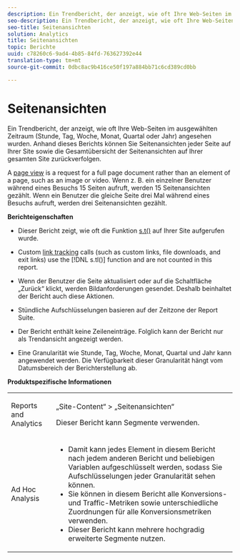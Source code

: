```yaml
---
description: Ein Trendbericht, der anzeigt, wie oft Ihre Web-Seiten im ausgewählten Zeitraum (Stunde, Tag, Woche, Monat, Quartal oder Jahr) angesehen wurden. Anhand dieses Berichts können Sie Seitenansichten jeder Seite auf Ihrer Site sowie die Gesamtübersicht der Seitenansichten auf Ihrer gesamten Site zurückverfolgen.
seo-description: Ein Trendbericht, der anzeigt, wie oft Ihre Web-Seiten im ausgewählten Zeitraum (Stunde, Tag, Woche, Monat, Quartal oder Jahr) angesehen wurden. Anhand dieses Berichts können Sie Seitenansichten jeder Seite auf Ihrer Site sowie die Gesamtübersicht der Seitenansichten auf Ihrer gesamten Site zurückverfolgen.
seo-title: Seitenansichten
solution: Analytics
title: Seitenansichten
topic: Berichte
uuid: c78260c6-9ad4-4b85-84fd-763627392e44
translation-type: tm+mt
source-git-commit: 0dbc8ac9b416ce50f197a884bb71c6cd389cd0bb

---
```



# Seitenansichten

Ein Trendbericht, der anzeigt, wie oft Ihre Web-Seiten im ausgewählten Zeitraum (Stunde, Tag, Woche, Monat, Quartal oder Jahr) angesehen wurden. Anhand dieses Berichts können Sie Seitenansichten jeder Seite auf Ihrer Site sowie die Gesamtübersicht der Seitenansichten auf Ihrer gesamten Site zurückverfolgen.

A [page view](../../../components/c-variables/c-metrics/metrics-page-view.md#concept_ABB4C6725E844B13970D6BD625654F26) is a request for a full page document rather than an element of a page, such as an image or video. Wenn z. B. ein einzelner Benutzer während eines Besuchs 15 Seiten aufruft, werden 15 Seitenansichten gezählt. Wenn ein Benutzer die gleiche Seite drei Mal während eines Besuchs aufruft, werden drei Seitenansichten gezählt.

**Berichteigenschaften**

* Dieser Bericht zeigt, wie oft die Funktion [s.t()](https://marketing.adobe.com/resources/help/en_US/sc/implement/c_the_s.t(.html)function) auf Ihrer Site aufgerufen wurde.
* Custom [link tracking](https://marketing.adobe.com/resources/help/en_US/sc/implement/c_linktracking.html) calls (such as custom links, file downloads, and exit links) use the [!DNL s.tl()] function and are not counted in this report.

* Wenn der Benutzer die Seite aktualisiert oder auf die Schaltfläche „Zurück“ klickt, werden Bildanforderungen gesendet. Deshalb beinhaltet der Bericht auch diese Aktionen.
* Stündliche Aufschlüsselungen basieren auf der Zeitzone der Report Suite.
* Der Bericht enthält keine Zeileneinträge. Folglich kann der Bericht nur als Trendansicht angezeigt werden.
* Eine Granularität wie Stunde, Tag, Woche, Monat, Quartal und Jahr kann angewendet werden. Die Verfügbarkeit dieser Granularität hängt vom Datumsbereich der Berichterstellung ab.

**Produktspezifische Informationen**

<table id="table_61F964F47D1D43508B271999F495F7F9"> 
 <tbody> 
  <tr> 
   <td colname="col1"> <p> Reports and Analytics </p> </td> 
   <td colname="col2"> <p> <span class="uicontrol">„Site-Content“</span> &gt; <span class="uicontrol">„Seitenansichten“</span> </p> <p>Dieser Bericht kann Segmente verwenden. </p> </td> 
  </tr> 
  <tr> 
   <td colname="col1"> <p> Ad Hoc Analysis </p> </td> 
   <td colname="col2"> 
    <ul id="ul_DB66B8F9F6BF473A83EC7668F59776D0"> 
     <li id="li_D1CB486058F040859560D5BFDF3972EE"> Damit kann jedes Element in diesem Bericht nach jedem anderen Bericht und beliebigen Variablen aufgeschlüsselt werden, sodass Sie Aufschlüsselungen jeder Granularität sehen können. </li> 
     <li id="li_BAADA9ADDD6F47B08D129FD30CD8EF2E">Sie können in diesem Bericht alle Konversions- und Traffic-Metriken sowie unterschiedliche Zuordnungen für alle Konversionsmetriken verwenden. </li> 
     <li id="li_3696CA6E0BD54305B3609CCC80F851BA">Dieser Bericht kann mehrere hochgradig erweiterte Segmente nutzen. </li> 
    </ul> </td> 
  </tr> 
 </tbody> 
</table>

